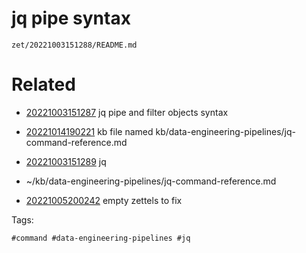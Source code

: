 # jq pipe syntax

` zet/20221003151288/README.md `

# Related

- [20221003151287](/zet/20221003151287/README.md) jq pipe and filter objects syntax

- [20221014190221](/zet/20221014190221/README.md) kb file named kb/data-engineering-pipelines/jq-command-reference.md
- [20221003151289](/zet/20221003151289/README.md) jq
- ~/kb/data-engineering-pipelines/jq-command-reference.md
- [20221005200242](/zet/20221005200242/README.md) empty zettels to fix

Tags:

    #command #data-engineering-pipelines #jq 
